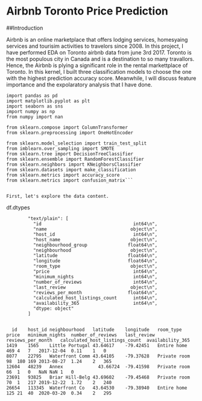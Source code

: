# Airbnb Toronto Price Prediction

##Introduction

Airbnb is an online marketplace that offers lodging services, homesyaing services and tourisim activities to travelors since 2008. In this project, I have performed EDA on Toronto airbnb data from june 3rd 2017. Toronto is the most populous city in Canada and is a destination to so many travallors. Hence, the Airbnb is plying a significant role
in the rental markettplace of Toronto. In this kernel, I built three classification models to choose the one with the highest prediction accuracy score. Meanwhile, I will discuss feature importance and the expolaratory analysis that I have done.
```import requests
import pandas as pd
import matplotlib.pyplot as plt
import seaborn as sns
import numpy as np
from numpy import nan

from sklearn.compose import ColumnTransformer
from sklearn.preprocessing import OneHotEncoder

from sklearn.model_selection import train_test_split
from imblearn.over_sampling import SMOTE
from sklearn.tree import DecisionTreeClassifier
from sklearn.ensemble import RandomForestClassifier
from sklearn.neighbors import KNeighborsClassifier
from sklearn.datasets import make_classification
from sklearn.metrics import accuracy_score
from sklearn.metrics import confusion_matrix```


First, let's explore the data content.

```
df.dtypes

            "text/plain": [
              "id                                  int64\n",
              "name                               object\n",
              "host_id                             int64\n",
              "host_name                          object\n",
              "neighbourhood_group               float64\n",
              "neighbourhood                      object\n",
              "latitude                          float64\n",
              "longitude                         float64\n",
              "room_type                          object\n",
              "price                               int64\n",
              "minimum_nights                      int64\n",
              "number_of_reviews                   int64\n",
              "last_review                        object\n",
              "reviews_per_month                 float64\n",
              "calculated_host_listings_count      int64\n",
              "availability_365                    int64\n",
              "dtype: object"
            ]
         
```

  id	host_id	neighbourhood	latitude	longitude	room_type	price	minimum_nights	number_of_reviews	last_review	reviews_per_month	calculated_host_listings_count	availability_365
1419	1565	Little Portugal	43.64617	-79.42451	Entire home 	469	4	7	2017-12-04	0.11	1	0
8077	22795	Waterfront Comm	43.64105	-79.37628	Private room	98	180	169	2013-08-27	1.24	2	365
12604	48239	Annex	          43.66724	-79.41598   Private room	66	1	0	NaN	NaN	1	0
23691	93825	Briar Hill-Belg	43.69602	-79.45468	Private room	70	1	217	2019-12-22	1.72	2	240
26654	113345	Waterfront Co	43.64530	-79.38940	Entire home 	125	21	40	2020-03-20	0.34	2	295


